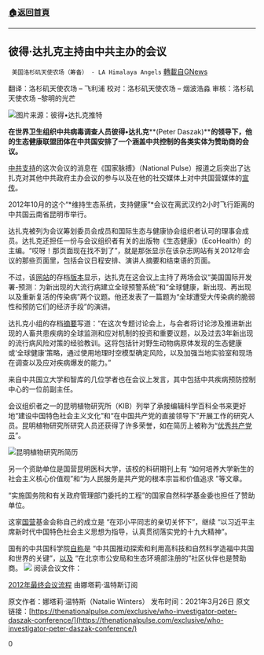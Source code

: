 ###  [:house:返回首頁](https://github.com/ourhimalayas/txt)
---

## 彼得·达扎克主持由中共主办的会议
` 美国洛杉矶天使农场（筹备） - LA Himalaya Angels` [轉載自GNews](https://gnews.org/zh-hans/1035397/)

翻译：洛杉矶天使农场 – 飞利浦 
校对：洛杉矶天使农场 – 烟波浩淼
审核：洛杉矶天使农场 –黎明的光芒

![]()![](https://www.gnews.org/wp-content/uploads/2021/03/Picture1-44.png)图片来源：彼得•达扎克推特

**在世界卫生组织中共病毒调查人员彼得•达扎克****(Peter Daszak)****的领导下，他的生态健康联盟团体在中共国安排了一个涵盖中共控制的各类实体为赞助商的会议。**

[中共支持](https://thenationalpulse.com/exclusive/who-investigators-ccp-covid-ties/)的这次会议的消息在《国家脉搏》（National Pulse）报道之后突出了达扎克对其他中共政府主办会议的参与以及在他的社交媒体上对中共国营媒体的[宣传](https://thenationalpulse.com/breaking/the-world-health-organizations-independent-investigator-keeps-hyping-chinese-communist-propaganda-outlets/)。

2012年10月的这个“*维持生态系统，支持健康”*会议在离武汉约2小时飞行距离的中共国云南省昆明市举行。

达扎克被列为会议筹划委员会成员和国际生态与健康协会组织者认可的理事会成员。达扎克还担任一份与会议组织者有关的出版物《生态健康》（EcoHealth）的主编。“哎呀！那页面现在找不到了”，就是那张显示在该杂志网站有关2012年会议的那些页面里，包括会议日程安排、演讲人摘要和结束语的页面。

不过，该[网站](https://web.archive.org/web/20170703210644/https:/ecohealth.net/wp-content/uploads/2015/11/2012_Final_ConferenceProgram_VeryLow-Res.pdf)的存档[版本](https://web.archive.org/web/20170703224450/https:/ecohealth.net/wp-content/uploads/2015/11/IAEH_2012_KunmingStatement_News-from-IAEH.pdf)显示，达扎克在这会议上主持了两场会议“美国国际开发署-预测：为新出现的大流行病建立全球预警系统”和“全球健康，新出现、再出现以及重新复活的传染病”两个议题。他还发表了一篇题为“全球遭受大传染病的脆弱性和预防它们的经济手段”的演讲。

达扎克小组的存档[摘要](https://web.archive.org/web/20170703215548/https:/ecohealth.net/wp-content/uploads/2015/11/Abstracts-book_EcoHealth2012_October-13.pdf)写道：“在这次专题讨论会上，与会者将讨论涉及推进新出现的人畜共患疾病的全球监测和应对机制的投资和重要议题，以及过去3年新出现的流行病风险对策的经验教训。这将包括针对野生动物病原体发现的生态健康或‘全球健康’策略，通过使用地理时空模型确定风险，以及加强当地实验室和现场在调查以及应对疾病爆发的能力。”

来自中共国立大学和智库的几位学者也在会议上发言，其中包括中共疾病预防控制中心的一位前副主任。

会议组织者之一的昆明植物研究所（KIB）列举了承接编辑科学百科全书来更好地“建设中国特色社会主义文化”和“在中国共产党的直接领导下”开展工作的研究人员。昆明植物研究所研究人员还获得了许多荣誉，如在简历上被称为“[优秀共产党员](http://groups.english.kib.cas.cn/epb/wjq/Peoples/201711/W020210209571802589067.pdf)”。

![]()![](https://www.gnews.org/wp-content/uploads/2021/03/Picture2-27.png)昆明植物研究所简历

另一个资助单位是国营昆明医科大学，该校的科研期刊上有 “如何培养大学新生的社会主义核心价值观”和“为人民服务是共产党的根本宗旨和价值追求 ”等文章。

“实施国务院和有关政府管理部门委托的工程”的国家自然科学基金委也担任了赞助单位。

这家[国营](http://www.nsfc.gov.cn/english/site_1/index.html)基金会称自己的成立是 “在邓小平同志的亲切关怀下”，继续 “以习近平主席新时代中国特色社会主义思想为指导，认真贯彻落实党的十九大精神”。

国有的中共国科学院[自称](https://english.cas.cn/about_us/)是 “中共国推动探索和利用高科技和自然科学造福中共国和世界的关键”，[以及](https://chinadevelopmentbrief.cn/ngos/partnership-for-community-development/) “在北京市公安局和生态环境部注册的”社区伙伴也是赞助商。
![]()![](https://www.gnews.org/wp-content/uploads/2021/03/Picture1-45.png)
阅读会议文件：

[2012年最终会议流程](https://www.scribd.com/document/500199156/2012-Final-ConferenceProgram-VeryLow-Res#from_embed) 由娜塔莉·温特斯订阅

原文作者：娜塔莉·温特斯（Natalie Winters）
发布时间：2021年3月26日
原文链接：[https://thenationalpulse.com/exclusive/who-investigator-peter-daszak-conference/](https://thenationalpulse.com/exclusive/who-investigator-peter-daszak-conference/)





0
